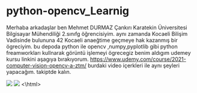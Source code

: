 # python-opencv_Learnig

Merhaba arkadaşlar ben Mehmet DURMAZ  Çankırı Karatekin Üniversitesi Bilgisayar Mühendiliği 2.sınıfg öğrencisiyim. 
aynı zamanda Kocaeli Bilişim Vadisinde bulununa 42 Kocaeli anaeğtime geçmeye hak kazanmış bir ögreciyim.
bu depoda python ile opencv ,numpy,pyplotlib gibi python freamworkları kullnarak görüntü işlemeyi ögrecegiz 
benim aldıgım udemey kursu linkini aşagıya bırakıyorum.
https://www.udemy.com/course/2021-computer-vision-opencv-a-ztm/
burdaki video içerkleri ile aynı şeyleri  yapacağım.
takiptde kalın.

<html>
<img src="{https://img.shields.io/badge/Python-FFD43B?style=for-the-badge&logo=python&logoColor=blue
}" />
<img src="{https://img.shields.io/badge/OpenCV-27338e?style=for-the-badge&logo=OpenCV&logoColor=white}" />
<\html>
